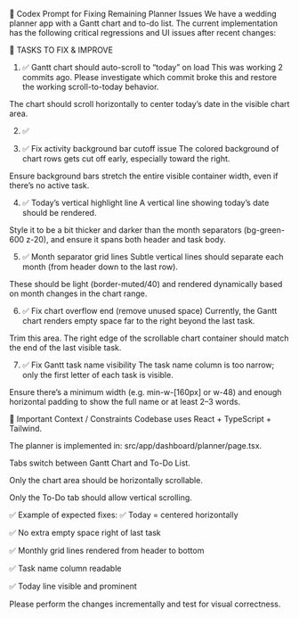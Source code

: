 🧠 Codex Prompt for Fixing Remaining Planner Issues
We have a wedding planner app with a Gantt chart and to-do list. The current implementation has the following critical regressions and UI issues after recent changes:

🔧 TASKS TO FIX & IMPROVE
1. ✅ Gantt chart should auto-scroll to “today” on load
This was working 2 commits ago. Please investigate which commit broke this and restore the working scroll-to-today behavior.

The chart should scroll horizontally to center today’s date in the visible chart area.

2. ✅

3. ✅ Fix activity background bar cutoff issue
The colored background of chart rows gets cut off early, especially toward the right.

Ensure background bars stretch the entire visible container width, even if there’s no active task.

4. ✅ Today’s vertical highlight line
A vertical line showing today’s date should be rendered.

Style it to be a bit thicker and darker than the month separators (bg-green-600 z-20), and ensure it spans both header and task body.

5. ✅ Month separator grid lines
Subtle vertical lines should separate each month (from header down to the last row).

These should be light (border-muted/40) and rendered dynamically based on month changes in the chart range.

6. ✅ Fix chart overflow end (remove unused space)
Currently, the Gantt chart renders empty space far to the right beyond the last task.

Trim this area. The right edge of the scrollable chart container should match the end of the last visible task.

7. ✅ Fix Gantt task name visibility
The task name column is too narrow; only the first letter of each task is visible.

Ensure there’s a minimum width (e.g. min-w-[160px] or w-48) and enough horizontal padding to show the full name or at least 2–3 words.

🧩 Important Context / Constraints
Codebase uses React + TypeScript + Tailwind.

The planner is implemented in: src/app/dashboard/planner/page.tsx.

Tabs switch between Gantt Chart and To-Do List.

Only the chart area should be horizontally scrollable.

Only the To-Do tab should allow vertical scrolling.

✅ Example of expected fixes:
✅ Today = centered horizontally

✅ No extra empty space right of last task

✅ Monthly grid lines rendered from header to bottom

✅ Task name column readable

✅ Today line visible and prominent

Please perform the changes incrementally and test for visual correctness.